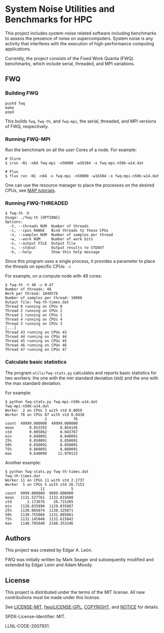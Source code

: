 # System Noise Utilities and Benchmarks for HPC 

This project includes system-noise related software including benchmarks to assess the presence of noise on supercomputers. System noise is any activity that interferes with the execution of high-performance computing applications.

Currently, the project consists of the Fixed Work Quanta (FWQ) benchmarks, which include serial, threaded, and MPI variations. 


## FWQ 

### Building FWQ
```
pushd fwq
make 
popd
```
This builds `fwq`, `fwq-th`, and `fwq-mpi`, the serial, threaded, and MPI versions of FWQ, respectively.  


### Running FWQ-MPI

Run the benchmark on all the *user* Cores of a node. For example:
```
# Slurm
$ srun -N1 -n84 fwq-mpi -n50000 -w16384 -o fwq-mpi-n50k-w14.dat
```
```
# Flux
$ flux run -N1 -n84 -x fwq-mpi -n50000 -w16384 -o fwq-mpi-n50k-w14.dat
```

One can use the resource manager to place the processes on the desired CPUs, see [MAP tutorials](https://github.com/LLNL/mpibind/blob/master/doc/README.md).

### Running FWQ-THREADED

```
$ fwq-th -h
Usage: ./fwq-th [OPTIONS]
Options:
  -t, --threads NUM  Number of threads
  -c, --cpus RANGE   Bind threads to these CPUs
  -n, --samples NUM  Number of samples per thread
  -w, --work NUM     Number of work bits
  -o, --output FILE  Output file
  -s, --stdout       Output results to STDOUT
  -h, --help         Show this help message
```

Since this program uses a single process, it provides a parameter to place the threads on specific CPUs: `-c`


For example, on a compute node with 48 cores: 
```
$ fwq-th -t 48 -c 0-47
Number of threads: 48
Work per thread: 1048576
Number of samples per thread: 10000
Output file: fwq-th-times.dat
Thread 0 running on CPUs 0
Thread 2 running on CPUs 2
Thread 1 running on CPUs 1
Thread 4 running on CPUs 4
Thread 3 running on CPUs 3
[...]
Thread 43 running on CPUs 43
Thread 44 running on CPUs 44
Thread 45 running on CPUs 45
Thread 46 running on CPUs 46
Thread 47 running on CPUs 47
```

### Calculate basic statistics

The program `utils/fwq-stats.py` calculates and reports basic statistics for two workers: the one with the min standard deviation (std) and the one with the max standard deviation. 

For example: 
```
$ python fwq-stats.py fwq-mpi-n50k-w14.dat 
fwq-mpi-n50k-w14.dat
Worker  2 on CPUs 3 with std 0.0059
Worker 76 on CPUs 87 with std 0.0438
                  2            76
count  49999.000000  49999.000000
mean       8.853355      8.854145
std        0.005862      0.043767
min        8.840091      8.840091
25%        8.850091      8.850091
50%        8.850091      8.850091
75%        8.860091      8.860091
max        9.640099     12.970133
```

Another example:
```
$ python fwq-stats.py fwq-th-times.dat 
fwq-th-times.dat
Worker 11 on CPUs 11 with std 2.1737
Worker  5 on CPUs 5 with std 26.7153
                11            5
count  9999.000000  9999.000000
mean   1131.527761  1132.815608
std       2.173676    26.715265
min    1128.835890  1129.035887
25%    1130.085874  1130.325871
50%    1130.755866  1131.085861
75%    1132.145848  1132.615842
max    1148.785640  2140.353246
```


## Authors

This project was created by Edgar A. León. 

FWQ was initially written by Mark Seager and subsequently modified and extended by Edgar León and Adam Moody.  



## License 

This project is distributed under the terms of the MIT license. All new contributions must be made under this license.

See [LICENSE-MIT](LICENSE-MIT), [fwq/LICENSE-GPL](fwq/LICENSE-GPL), [COPYRIGHT](COPYRIGHT), and [NOTICE](NOTICE) for details.

SPDX-License-Identifier: MIT.

LLNL-CODE-2007931.
